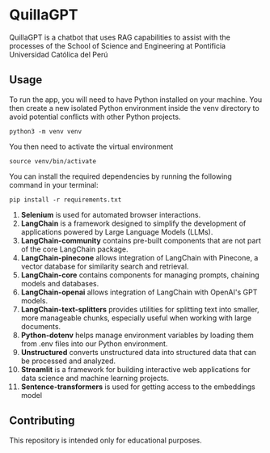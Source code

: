 # QuillaGPT
QuillaGPT is a chatbot that uses RAG capabilities to assist with the processes of the School of Science and Engineering at Pontificia Universidad Católica del Perú
## Usage
To run the app, you will need to have Python installed on your machine. You then create a new isolated Python environment inside the venv directory to avoid potential conflicts with other Python projects.
```
python3 -m venv venv
```
You then need to activate the virtual environment
```
source venv/bin/activate
```
You can install the required dependencies by running the following command in your terminal:
```
pip install -r requirements.txt
```
1. **Selenium** is used for automated browser interactions.
2. **LangChain** is a framework designed to simplify the development of applications powered by Large Language Models (LLMs).
3. **LangChain-community** contains pre-built components that are not part of the core LangChain package.
4. **LangChain-pinecone** allows integration of LangChain with Pinecone, a vector database for similarity search and retrieval.
5. **LangChain-core** contains components for managing prompts, chaining models and databases.
6. **LangChain-openai** allows integration of LangChain with OpenAI's GPT models.
7. **LangChain-text-splitters** provides utilities for splitting text into smaller, more manageable chunks, especially useful when working with large documents.
8. **Python-dotenv** helps manage environment variables by loading them from .env files into our Python environment.
9. **Unstructured** converts unstructured data into structured data that can be processed and analyzed.
10. **Streamlit** is a framework for building interactive web applications for data science and machine learning projects.
11. **Sentence-transformers** is used for getting access to the embeddings model
## Contributing
This repository is intended only for educational purposes.